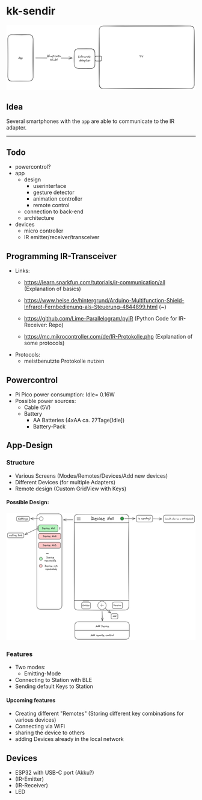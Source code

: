# kk-sendir

![architecture](./assets/architecture-sendir.png)

## Idea

Several smartphones with the `app` are able to communicate to the IR adapter.

---

## Todo

- powercontrol?
- app
    - design
        - userinterface
        - gesture detector
        - animation controller
        - remote control
    - connection to back-end
    - architecture
- devices
    - micro controller
    - IR emitter/receiver/transceiver

## Programming IR-Transceiver
- Links:
    - https://learn.sparkfun.com/tutorials/ir-communication/all (Explanation of basics)
    - https://www.heise.de/hintergrund/Arduino-Multifunction-Shield-Infrarot-Fernbedienung-als-Steuerung-4844899.html (~)
      
    - https://github.com/Lime-Parallelogram/pyIR (Python Code for IR-Receiver: Repo)
    - https://mc.mikrocontroller.com/de/IR-Protokolle.php (Explanation of some protocols)
- Protocols:
    - meistbenutzte Protokolle nutzen
 
## Powercontrol
- Pi Pico power consumption: Idle= 0.16W
- Possible power sources:
  - Cable (5V)
  - Battery
    - AA Batteries (4xAA ca. 27Tage[Idle])
    - Battery-Pack
## App-Design


### Structure
- Various Screens (Modes/Remotes/Devices/Add new devices)
- Different Devices (for multiple Adapters)
- Remote design (Custom GridView with Keys)

#### Possible Design:

<img src="./assets/App%20Structure.png" alt="drawing" width="750"/>

### Features
- Two modes:
  - Emitting-Mode
- Connecting to Station with BLE
- Sending default Keys to Station
#### Upcoming features
- Creating different "Remotes" (Storing different key combinations for various devices)
- Connecting via WiFi
- sharing the device to others
- adding Devices already in the local network


## Devices

- ESP32 with USB-C port (Akku?)
- (IR-Emitter)
- (IR-Receiver)
- LED
